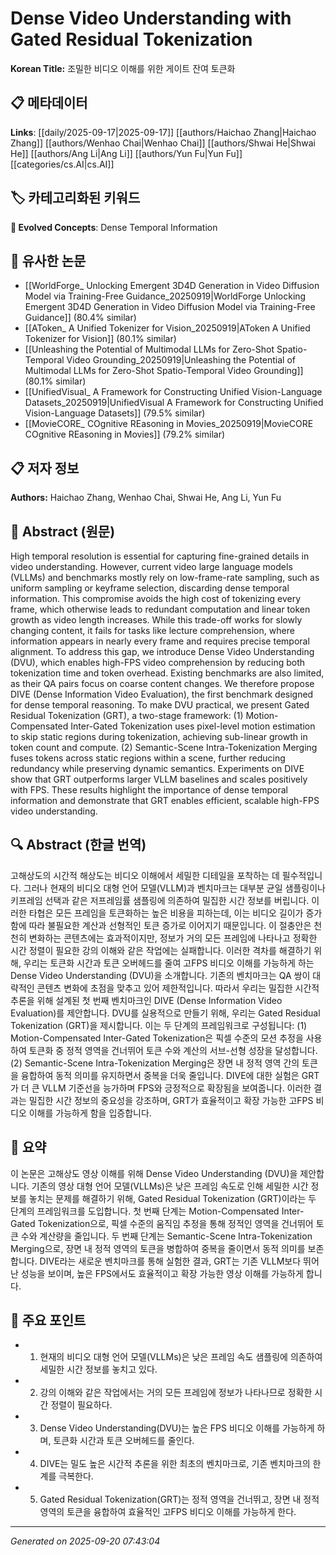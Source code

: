 # Dense Video Understanding with Gated Residual Tokenization

**Korean Title:** 조밀한 비디오 이해를 위한 게이트 잔여 토큰화

## 📋 메타데이터

**Links**: [[daily/2025-09-17|2025-09-17]] [[authors/Haichao Zhang|Haichao Zhang]] [[authors/Wenhao Chai|Wenhao Chai]] [[authors/Shwai He|Shwai He]] [[authors/Ang Li|Ang Li]] [[authors/Yun Fu|Yun Fu]] [[categories/cs.AI|cs.AI]]

## 🏷️ 카테고리화된 키워드
**🚀 Evolved Concepts**: Dense Temporal Information

## 🔗 유사한 논문
- [[WorldForge_ Unlocking Emergent 3D4D Generation in Video Diffusion Model via Training-Free Guidance_20250919|WorldForge Unlocking Emergent 3D4D Generation in Video Diffusion Model via Training-Free Guidance]] (80.4% similar)
- [[AToken_ A Unified Tokenizer for Vision_20250919|AToken A Unified Tokenizer for Vision]] (80.1% similar)
- [[Unleashing the Potential of Multimodal LLMs for Zero-Shot Spatio-Temporal Video Grounding_20250919|Unleashing the Potential of Multimodal LLMs for Zero-Shot Spatio-Temporal Video Grounding]] (80.1% similar)
- [[UnifiedVisual_ A Framework for Constructing Unified Vision-Language Datasets_20250919|UnifiedVisual A Framework for Constructing Unified Vision-Language Datasets]] (79.5% similar)
- [[MovieCORE_ COgnitive REasoning in Movies_20250919|MovieCORE COgnitive REasoning in Movies]] (79.2% similar)

## 📋 저자 정보

**Authors:** Haichao Zhang, Wenhao Chai, Shwai He, Ang Li, Yun Fu

## 📄 Abstract (원문)

High temporal resolution is essential for capturing fine-grained details in
video understanding. However, current video large language models (VLLMs) and
benchmarks mostly rely on low-frame-rate sampling, such as uniform sampling or
keyframe selection, discarding dense temporal information. This compromise
avoids the high cost of tokenizing every frame, which otherwise leads to
redundant computation and linear token growth as video length increases. While
this trade-off works for slowly changing content, it fails for tasks like
lecture comprehension, where information appears in nearly every frame and
requires precise temporal alignment. To address this gap, we introduce Dense
Video Understanding (DVU), which enables high-FPS video comprehension by
reducing both tokenization time and token overhead. Existing benchmarks are
also limited, as their QA pairs focus on coarse content changes. We therefore
propose DIVE (Dense Information Video Evaluation), the first benchmark designed
for dense temporal reasoning. To make DVU practical, we present Gated Residual
Tokenization (GRT), a two-stage framework: (1) Motion-Compensated Inter-Gated
Tokenization uses pixel-level motion estimation to skip static regions during
tokenization, achieving sub-linear growth in token count and compute. (2)
Semantic-Scene Intra-Tokenization Merging fuses tokens across static regions
within a scene, further reducing redundancy while preserving dynamic semantics.
Experiments on DIVE show that GRT outperforms larger VLLM baselines and scales
positively with FPS. These results highlight the importance of dense temporal
information and demonstrate that GRT enables efficient, scalable high-FPS video
understanding.

## 🔍 Abstract (한글 번역)

고해상도의 시간적 해상도는 비디오 이해에서 세밀한 디테일을 포착하는 데 필수적입니다. 그러나 현재의 비디오 대형 언어 모델(VLLM)과 벤치마크는 대부분 균일 샘플링이나 키프레임 선택과 같은 저프레임률 샘플링에 의존하여 밀집한 시간 정보를 버립니다. 이러한 타협은 모든 프레임을 토큰화하는 높은 비용을 피하는데, 이는 비디오 길이가 증가함에 따라 불필요한 계산과 선형적인 토큰 증가로 이어지기 때문입니다. 이 절충안은 천천히 변화하는 콘텐츠에는 효과적이지만, 정보가 거의 모든 프레임에 나타나고 정확한 시간 정렬이 필요한 강의 이해와 같은 작업에는 실패합니다. 이러한 격차를 해결하기 위해, 우리는 토큰화 시간과 토큰 오버헤드를 줄여 고FPS 비디오 이해를 가능하게 하는 Dense Video Understanding (DVU)을 소개합니다. 기존의 벤치마크는 QA 쌍이 대략적인 콘텐츠 변화에 초점을 맞추고 있어 제한적입니다. 따라서 우리는 밀집한 시간적 추론을 위해 설계된 첫 번째 벤치마크인 DIVE (Dense Information Video Evaluation)를 제안합니다. DVU를 실용적으로 만들기 위해, 우리는 Gated Residual Tokenization (GRT)을 제시합니다. 이는 두 단계의 프레임워크로 구성됩니다: (1) Motion-Compensated Inter-Gated Tokenization은 픽셀 수준의 모션 추정을 사용하여 토큰화 중 정적 영역을 건너뛰어 토큰 수와 계산의 서브-선형 성장을 달성합니다. (2) Semantic-Scene Intra-Tokenization Merging은 장면 내 정적 영역 간의 토큰을 융합하여 동적 의미를 유지하면서 중복을 더욱 줄입니다. DIVE에 대한 실험은 GRT가 더 큰 VLLM 기준선을 능가하며 FPS와 긍정적으로 확장됨을 보여줍니다. 이러한 결과는 밀집한 시간 정보의 중요성을 강조하며, GRT가 효율적이고 확장 가능한 고FPS 비디오 이해를 가능하게 함을 입증합니다.

## 📝 요약

이 논문은 고해상도 영상 이해를 위해 Dense Video Understanding (DVU)을 제안합니다. 기존의 영상 대형 언어 모델(VLLMs)은 낮은 프레임 속도로 인해 세밀한 시간 정보를 놓치는 문제를 해결하기 위해, Gated Residual Tokenization (GRT)이라는 두 단계의 프레임워크를 도입합니다. 첫 번째 단계는 Motion-Compensated Inter-Gated Tokenization으로, 픽셀 수준의 움직임 추정을 통해 정적인 영역을 건너뛰어 토큰 수와 계산량을 줄입니다. 두 번째 단계는 Semantic-Scene Intra-Tokenization Merging으로, 장면 내 정적 영역의 토큰을 병합하여 중복을 줄이면서 동적 의미를 보존합니다. DIVE라는 새로운 벤치마크를 통해 실험한 결과, GRT는 기존 VLLM보다 뛰어난 성능을 보이며, 높은 FPS에서도 효율적이고 확장 가능한 영상 이해를 가능하게 합니다.

## 🎯 주요 포인트

- 1. 현재의 비디오 대형 언어 모델(VLLMs)은 낮은 프레임 속도 샘플링에 의존하여 세밀한 시간 정보를 놓치고 있다.

- 2. 강의 이해와 같은 작업에서는 거의 모든 프레임에 정보가 나타나므로 정확한 시간 정렬이 필요하다.

- 3. Dense Video Understanding(DVU)는 높은 FPS 비디오 이해를 가능하게 하며, 토큰화 시간과 토큰 오버헤드를 줄인다.

- 4. DIVE는 밀도 높은 시간적 추론을 위한 최초의 벤치마크로, 기존 벤치마크의 한계를 극복한다.

- 5. Gated Residual Tokenization(GRT)는 정적 영역을 건너뛰고, 장면 내 정적 영역의 토큰을 융합하여 효율적인 고FPS 비디오 이해를 가능하게 한다.

---

*Generated on 2025-09-20 07:43:04*
